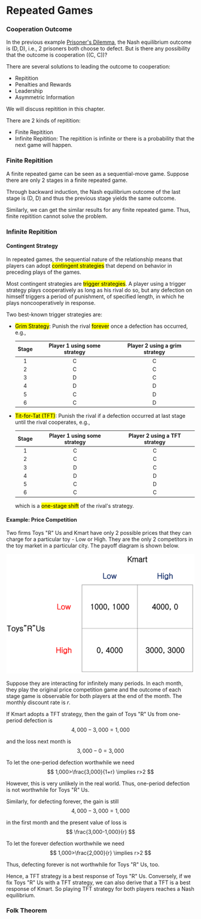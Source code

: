 # Repeated Games

### Cooperation Outcome
In the previous example [Prisoner's Dilemma](courses/game_theory/1_introduction.md#example-prisoner39s-dilemma), the Nash equilibrium outcome is $(\text{D}, \text{D})$, i.e., 2 prisoners both choose to defect. But is there any possibility that the outcome is cooperation ($(\text{C},\ \text{C})$)?

There are several solutions to leading the outcome to cooperation: 
- Repitition
- Penalties and Rewards
- Leadership
- Asymmetric Information

We will discuss repitition in this chapter.

There are 2 kinds of repitition: 
- Finite Repitition
- Infinite Repitition: The repitition is infinite or there is a probability that the next game will happen.

### Finite Repitition
A finite repeated game can be seen as a sequential-move game. Suppose there are only 2 stages in a finite repeated game.

Through backward induction, the Nash equilibrium outcome of the last stage is $(\text{D},\ \text{D})$ and thus the previous stage yields the same outcome.

Similarly, we can get the similar results for any finite repeated game. Thus, finite repitition cannot solve the problem.

### Infinite Repitition

#### Contingent Strategy
In repeated games, the sequential nature of the relationship means that players can adopt <mark>contingent strategies</mark> that depend on behavior in preceding plays of the games.

Most contingent strategies are <mark>trigger strategies</mark>. A player using a trigger strategy plays cooperatively as long as his rival do so, but any defection on himself triggers a period of punishment, of specified length, in which he plays noncooperatively in response.

Two best-known trigger strategies are: 
- <mark>Grim Strategy</mark>: Punish the rival <mark>forever</mark> once a defection has occurred, e.g., 

    | Stage | Player 1 using some strategy | Player 2 using a grim strategy |
    | :---: | :--------------------------: | :----------------------------: |
    |   1   |          $\text{C}$          |           $\text{C}$           |
    |   2   |          $\text{C}$          |           $\text{C}$           |
    |   3   |          $\text{D}$          |           $\text{C}$           |
    |   4   |          $\text{D}$          |           $\text{D}$           |
    |   5   |          $\text{C}$          |           $\text{D}$           |
    |   6   |          $\text{C}$          |           $\text{D}$           |
    
- <mark>Tit-for-Tat (TFT)</mark>: Punish the rival if a defection occurred at last stage until the rival cooperates, e.g., 

    | Stage | Player 1 using some strategy | Player 2 using a TFT strategy |
    | :---: | :--------------------------: | :---------------------------: |
    |   1   |          $\text{C}$          |          $\text{C}$           |
    |   2   |          $\text{C}$          |          $\text{C}$           |
    |   3   |          $\text{D}$          |          $\text{C}$           |
    |   4   |          $\text{D}$          |          $\text{D}$           |
    |   5   |          $\text{C}$          |          $\text{D}$           |
    |   6   |          $\text{C}$          |          $\text{C}$           |

    which is a <mark>one-stage shift</mark> of the rival's strategy.

#### Example: Price Competition
Two firms Toys "R" Us and Kmart have only 2 possible prices that they can charge for a particular toy - $\text{Low}$ or $\text{High}$. They are the only 2 competitors in the toy market in a particular city. The payoff diagram is shown below.

<div align='center'>

![](image/2022-04-11-15-41-40.png)
</div align='center'>

Suppose they are interacting for infinitely many periods. In each month, they play the original price competition game and the outcome of each stage game is observable for both players at the end of the month. The monthly discount rate is $r$.

If Kmart adopts a TFT strategy, then the gain of Toys "R" Us from one-period defection is 
$$
4,000 - 3,000 = 1,000
$$

and the loss next month is 
$$
3,000-0=3,000
$$

To let the one-period defection worthwhile we need
$$
1,000>\frac{3,000}{1+r} \implies r>2
$$

However, this is very unlikely in the real world. Thus, one-period defection is not worthwhile for Toys "R" Us.

Similarly, for defecting forever, the gain is still 
$$
4,000-3,000=1,000
$$

in the first month and the present value of loss is
$$
\frac{3,000-1,000}{r}
$$

To let the forever defection worthwhile we need 
$$
1,000>\frac{2,000}{r} \implies r>2
$$

Thus, defecting forever is not worthwhile for Toys "R" Us, too.

Hence, a TFT strategy is a best response of Toys "R" Us. Conversely, if we fix Toys "R" Us with a TFT strategy, we can also derive that a TFT is a best response of Kmart. So playing TFT strategy for both players reaches a Nash equilibrium.

### Folk Theorem
